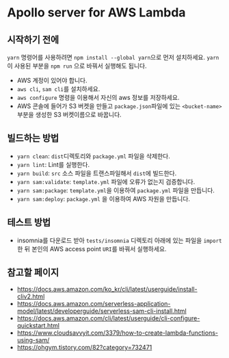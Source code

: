 # Apollo server for AWS Lambda

## 시작하기 전에

`yarn` 명령어를 사용하려면 `npm install --global yarn`으로 먼저 설치하세요.
`yarn`이 사용된 부분을 `npm run` 으로 바꿔서 실행해도 됩니다.

- AWS 계정이 있어야 합니다.
- `aws cli`, `sam cli`를 설치하세요.
- `aws configure` 명령을 이용해서 자신의 aws 정보를 저장하세요.
- AWS 콘솔에 들어가 S3 버켓을 만들고 `package.json`파일에 있는 `<bucket-name>` 부분을 생성한 S3 버켓이름으로 바꿉니다.

## 빌드하는 방법

- `yarn clean`: `dist`디렉토리와 `package.yml` 파일을 삭제한다.
- `yarn lint`: Lint를 실행한다.
- `yarn build`: `src` 소스 파일을 트랜스파일해서 `dist`에 빌드한다.
- `yarn sam:validate`: `template.yml` 파일에 오류가 없는지 검증합니다.
- `yarn sam:package`: `template.yml`을 이용하여 `package.yml` 파일을 만듭니다.
- `yarn sam:deploy`: `package.yml` 을 이용하여 AWS 자원을 만듭니다.

## 테스트 방법

- insomnia를 다운로드 받아 `tests/insomnia` 디렉토리 아래에 있는 파일을 `import` 한 뒤 본인의 AWS access point `URI`를 바꿔서 실행하세요.

## 참고할 페이지

- https://docs.aws.amazon.com/ko_kr/cli/latest/userguide/install-cliv2.html
- https://docs.aws.amazon.com/serverless-application-model/latest/developerguide/serverless-sam-cli-install.html
- https://docs.aws.amazon.com/cli/latest/userguide/cli-configure-quickstart.html
- https://www.cloudsavvyit.com/3379/how-to-create-lambda-functions-using-sam/
- https://ohgym.tistory.com/82?category=732471
